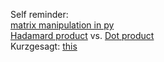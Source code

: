 Self reminder:  
[matrix manipulation in py](https://www.geeksforgeeks.org/matrix-manipulation-python/)  
[Hadamard product](https://en.wikipedia.org/wiki/Hadamard_product_(matrices)) vs. [Dot product](https://www.mathsisfun.com/algebra/matrix-multiplying.html)  
Kurzgesagt: [this](https://www.geeksforgeeks.org/matrix-manipulation-python/)
